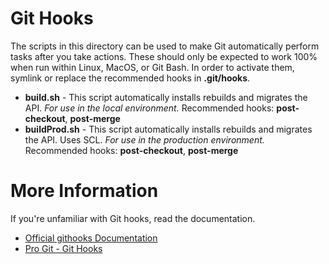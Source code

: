# Git Hooks

The scripts in this directory can be used to make Git automatically perform tasks after you take actions. These should only be expected to work 100% when run within Linux, MacOS, or Git Bash. In order to activate them, symlink or replace the recommended hooks in **.git/hooks**.

- **build.sh** - This script automatically installs rebuilds and migrates the API.  *For use in the local environment.*  Recommended hooks: **post-checkout**, **post-merge**
- **buildProd.sh** - This script automatically installs rebuilds and migrates the API.  Uses SCL.  *For use in the production environment.*  Recommended hooks: **post-checkout**, **post-merge**

# More Information

If you're unfamiliar with Git hooks, read the documentation.

- [Official githooks Documentation](https://git-scm.com/docs/githooks)
- [Pro Git - Git Hooks](https://git-scm.com/book/en/v2/Customizing-Git-Git-Hooks)